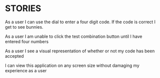 # STORIES 

As a user I can use the dial to enter a four digit code. If the code is correct I get to see bunnies. 

As a user I am unable to click the test combination button until I have entered four numbers

As a user I see a visual representation of whether or not my code has been accepted

I can view this application on any screen size without damaging my experience as a user